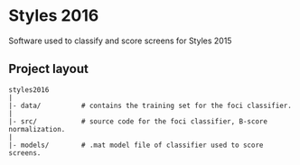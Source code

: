 # Styles 2016
Software used to classify and score screens for Styles 2015

## Project layout

    styles2016
    |
    |- data/          # contains the training set for the foci classifier.
    |
    |- src/           # source code for the foci classifier, B-score normalization.
    |
    |- models/        # .mat model file of classifier used to score screens.
